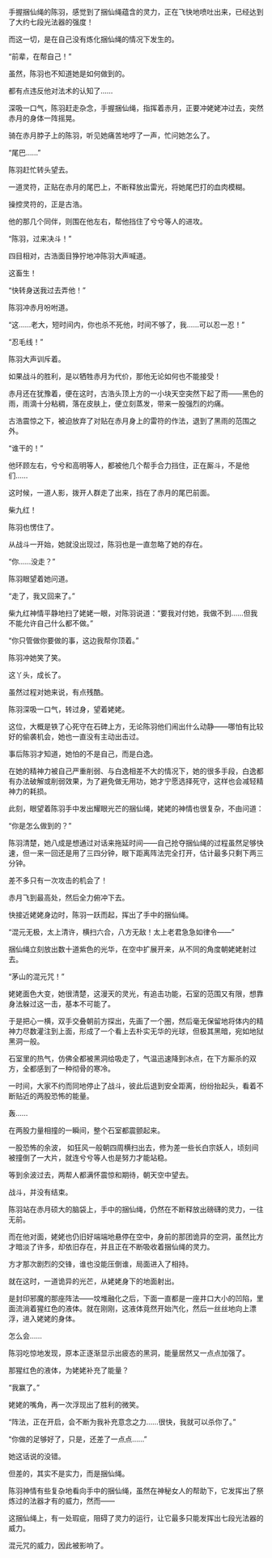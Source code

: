 手握捆仙绳的陈羽，感觉到了捆仙绳蕴含的灵力，正在飞快地喷吐出来，已经达到了大约七段光法器的强度！

而这一切，是在自己没有炼化捆仙绳的情况下发生的。

“前辈，在帮自己！”

虽然，陈羽也不知道她是如何做到的。

都有点违反他对法术的认知了……

深吸一口气，陈羽赶走杂念，手握捆仙绳，指挥着赤月，正要冲姥姥冲过去，突然赤月的身体一阵摇晃。

骑在赤月脖子上的陈羽，听见她痛苦地哼了一声，忙问她怎么了。

“尾巴……”

陈羽赶忙转头望去。

一道灵符，正贴在赤月的尾巴上，不断释放出雷光，将她尾巴打的血肉模糊。

操控灵符的，正是古浩。

他的那几个同伴，则围在他左右，帮他挡住了兮兮等人的进攻。

“陈羽，过来决斗！”

四目相对，古浩面目狰狞地冲陈羽大声喊道。

这畜生！

“快转身送我过去弄他！”

陈羽冲赤月吩咐道。

“这……老大，短时间内，你也杀不死他，时间不够了，我……可以忍一忍！”

“忍毛线！”

陈羽大声训斥着。

如果战斗的胜利，是以牺牲赤月为代价，那他无论如何也不能接受！

赤月还在犹豫着，便在这时，古浩头顶上方的一小块天空突然下起了雨——黑色的雨，雨滴十分粘稠，落在皮肤上，便立刻蒸发，带来一股强烈的灼痛。

古浩震惊之下，被迫放弃了对贴在赤月身上的雷符的作法，退到了黑雨的范围之外。

“谁干的！”

他环顾左右，兮兮和高明等人，都被他几个帮手合力挡住，正在厮斗，不是他们……

这时候，一道人影，拨开人群走了出来，挡在了赤月的尾巴前面。

柴九红！

陈羽也愣住了。

从战斗一开始，她就没出现过，陈羽也是一直忽略了她的存在。

“你……没走？”

陈羽眼望着她问道。

“走了，我又回来了。”

柴九红神情平静地扫了姥姥一眼，对陈羽说道：“要我对付她，我做不到……但我不能允许自己什么都不做。”

“你只管做你要做的事，这边我帮你顶着。”

陈羽冲她笑了笑。

这丫头，成长了。

虽然过程对她来说，有点残酷。

陈羽深吸一口气，转过身，望着姥姥。

这位，大概是铁了心死守在石碑上方，无论陈羽他们闹出什么动静——哪怕有比较好的偷袭机会，她也一直没有主动出击过。

事后陈羽才知道，她怕的不是自己，而是白逸。

在她的精神力被自己严重削弱、与白逸相差不大的情况下，她的很多手段，白逸都有办法破解或削弱效果，为了避免做无用功，她才宁愿选择死守，这样也会减轻精神力的耗损。

此刻，眼望着陈羽手中发出耀眼光芒的捆仙绳，姥姥的神情也很复杂，不由问道：

“你是怎么做到的？”

陈羽清楚，她八成是想通过对话来拖延时间——自己抢夺捆仙绳的过程虽然足够快速，但一来一回还是用了三四分钟，眼下距离阵法完全打开，估计最多只剩下两三分钟。

差不多只有一次攻击的机会了！

赤月飞到最高处，然后全力俯冲下去。

快接近姥姥身边时，陈羽一跃而起，挥出了手中的捆仙绳。

“混元无极，太上清许，横扫六合，八方无敌！太上老君急急如律令——”

捆仙绳立刻放出数十道紫色的光华，在空中扩展开来，从不同的角度朝姥姥射过去。

“茅山的混元咒！”

姥姥面色大变，她很清楚，这漫天的灵光，有追击功能，石室的范围又有限，想靠身法躲过这一击，基本不可能了。

于是把心一横，双手交叠朝前方探出，先画了一个圈，然后毫无保留地将体内的精神力尽数灌注到上面，形成了一个看上去朴实无华的光球，但极其黑暗，宛如地狱黑洞一般。

石室里的热气，仿佛全都被黑洞给吸走了，气温迅速降到冰点，在下方厮杀的双方，全都感到了一种彻骨的寒冷。

一时间，大家不约而同地停止了战斗，彼此后退到安全距离，纷纷抬起头，看着不断贴近的两股恐怖的能量。

轰……

在两股力量相撞的一瞬间，整个石室都震颤起来。

一股恐怖的余波， 如狂风一般朝四周横扫出去，修为差一些长白宗妖人，顷刻间被撞倒了一大片，就连兮兮等人也是努力才能站稳。

等到余波过去，两帮人都满怀震惊和期待，朝天空中望去。

战斗，并没有结束。

陈羽站在赤月硕大的脑袋上，手中的捆仙绳，仍然在不断释放出磅礴的灵力，一往无前。

而在他对面，姥姥也仍旧好端端地悬停在空中，身前的那团诡异的空洞，虽然比方才暗淡了许多，却依旧存在，并且正在不断吸收着捆仙绳的灵力。

方才那次剧烈的交锋，谁也没能压倒谁，局面进入了相持。

就在这时，一道诡异的光芒，从姥姥身下的地面射出。

是封印邪魔的那座阵法——坟堆融化之后，下面一直都是一座井口大小的凹陷，里面流淌着猩红色的液体。就在刚刚，这液体竟然开始汽化，然后一丝丝地向上漂浮，进入姥姥的身体。

怎么会……

陈羽吃惊地发现，原本正逐渐显示出疲态的黑洞，能量居然又一点点加强了。

那猩红色的液体，为姥姥补充了能量？

“我赢了。”

姥姥的嘴角，再一次浮现出了胜利的微笑。

“阵法，正在开启，会不断为我补充意念之力……很快，我就可以杀你了。”

“你做的足够好了，只是，还差了一点点……”

她这话说的没错。

但差的，其实不是实力，而是捆仙绳。

陈羽神情有些复杂地看向手中的捆仙绳，虽然在神秘女人的帮助下，它发挥出了祭炼过的法器才有的威力，然而——

这捆仙绳上，有一处瑕疵，阻碍了灵力的运行，让它最多只能发挥出七段光法器的威力。

混元咒的威力，因此被影响了。
